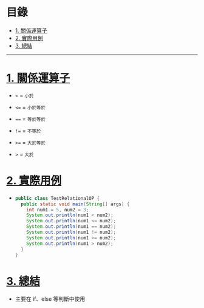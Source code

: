<h1 id="top">目錄</h1>

- [1. 關係運算子](#s1)
- [2. 實際用例](#s2)
- [3. 總結](#s3)

---

# <a id="s1" class="md-title" href="#top">1. 關係運算子</a>

- `<` = `小於`

- `<=` = `小於等於`

- `==` = `等於等於`

- `!=` = `不等於`

- `>=` = `大於等於`

- `>` = `大於`

# <a id="s2" class="md-title" href="#top">2. 實際用例</a>

- ```java
  public class TestRelationalOP {
    public static void main(String[] args) {
      int num1 = 5, num2 = 3;
      System.out.println(num1 < num2);
      System.out.println(num1 <= num2);
      System.out.println(num1 == num2);
      System.out.println(num1 != num2);
      System.out.println(num1 >= num2);
      System.out.println(num1 > num2);
    }
  }
  ```

# <a id="s3" class="md-title" href="#top">3. 總結</a>

- 主要在 if、else 等判斷中使用
